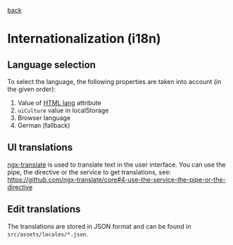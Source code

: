 [back](../README.md)

# Internationalization (i18n)

## Language selection

To select the language, the following properties are taken into account (in the given order):

1. Value of [HTML lang](https://developer.mozilla.org/en-US/docs/Web/HTML/Global_attributes/lang) attribute
1. `uiCulture` value in localStorage
1. Browser language
1. German (fallback)

## UI translations

[ngx-translate](https://github.com/ngx-translate/core) is used to translate text in the user interface. You can use the pipe, the directive or the service to get translations, see:
https://github.com/ngx-translate/core#4-use-the-service-the-pipe-or-the-directive

## Edit translations

The translations are stored in JSON format and can be found in `src/assets/locales/*.json`.
